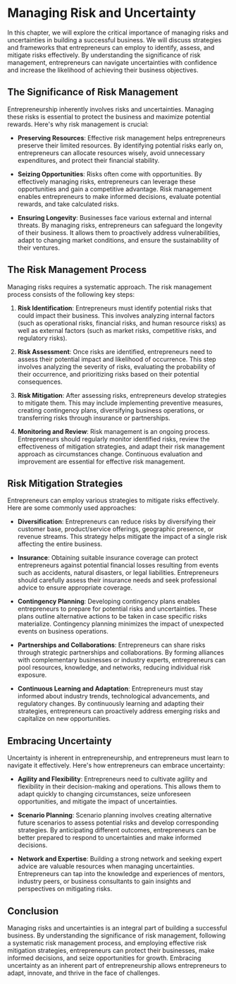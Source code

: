 Managing Risk and Uncertainty
======================================

In this chapter, we will explore the critical importance of managing risks and uncertainties in building a successful business. We will discuss strategies and frameworks that entrepreneurs can employ to identify, assess, and mitigate risks effectively. By understanding the significance of risk management, entrepreneurs can navigate uncertainties with confidence and increase the likelihood of achieving their business objectives.

The Significance of Risk Management
-----------------------------------

Entrepreneurship inherently involves risks and uncertainties. Managing these risks is essential to protect the business and maximize potential rewards. Here's why risk management is crucial:

* **Preserving Resources**: Effective risk management helps entrepreneurs preserve their limited resources. By identifying potential risks early on, entrepreneurs can allocate resources wisely, avoid unnecessary expenditures, and protect their financial stability.

* **Seizing Opportunities**: Risks often come with opportunities. By effectively managing risks, entrepreneurs can leverage these opportunities and gain a competitive advantage. Risk management enables entrepreneurs to make informed decisions, evaluate potential rewards, and take calculated risks.

* **Ensuring Longevity**: Businesses face various external and internal threats. By managing risks, entrepreneurs can safeguard the longevity of their business. It allows them to proactively address vulnerabilities, adapt to changing market conditions, and ensure the sustainability of their ventures.

The Risk Management Process
---------------------------

Managing risks requires a systematic approach. The risk management process consists of the following key steps:

1. **Risk Identification**: Entrepreneurs must identify potential risks that could impact their business. This involves analyzing internal factors (such as operational risks, financial risks, and human resource risks) as well as external factors (such as market risks, competitive risks, and regulatory risks).

2. **Risk Assessment**: Once risks are identified, entrepreneurs need to assess their potential impact and likelihood of occurrence. This step involves analyzing the severity of risks, evaluating the probability of their occurrence, and prioritizing risks based on their potential consequences.

3. **Risk Mitigation**: After assessing risks, entrepreneurs develop strategies to mitigate them. This may include implementing preventive measures, creating contingency plans, diversifying business operations, or transferring risks through insurance or partnerships.

4. **Monitoring and Review**: Risk management is an ongoing process. Entrepreneurs should regularly monitor identified risks, review the effectiveness of mitigation strategies, and adapt their risk management approach as circumstances change. Continuous evaluation and improvement are essential for effective risk management.

Risk Mitigation Strategies
--------------------------

Entrepreneurs can employ various strategies to mitigate risks effectively. Here are some commonly used approaches:

* **Diversification**: Entrepreneurs can reduce risks by diversifying their customer base, product/service offerings, geographic presence, or revenue streams. This strategy helps mitigate the impact of a single risk affecting the entire business.

* **Insurance**: Obtaining suitable insurance coverage can protect entrepreneurs against potential financial losses resulting from events such as accidents, natural disasters, or legal liabilities. Entrepreneurs should carefully assess their insurance needs and seek professional advice to ensure appropriate coverage.

* **Contingency Planning**: Developing contingency plans enables entrepreneurs to prepare for potential risks and uncertainties. These plans outline alternative actions to be taken in case specific risks materialize. Contingency planning minimizes the impact of unexpected events on business operations.

* **Partnerships and Collaborations**: Entrepreneurs can share risks through strategic partnerships and collaborations. By forming alliances with complementary businesses or industry experts, entrepreneurs can pool resources, knowledge, and networks, reducing individual risk exposure.

* **Continuous Learning and Adaptation**: Entrepreneurs must stay informed about industry trends, technological advancements, and regulatory changes. By continuously learning and adapting their strategies, entrepreneurs can proactively address emerging risks and capitalize on new opportunities.

Embracing Uncertainty
---------------------

Uncertainty is inherent in entrepreneurship, and entrepreneurs must learn to navigate it effectively. Here's how entrepreneurs can embrace uncertainty:

* **Agility and Flexibility**: Entrepreneurs need to cultivate agility and flexibility in their decision-making and operations. This allows them to adapt quickly to changing circumstances, seize unforeseen opportunities, and mitigate the impact of uncertainties.

* **Scenario Planning**: Scenario planning involves creating alternative future scenarios to assess potential risks and develop corresponding strategies. By anticipating different outcomes, entrepreneurs can be better prepared to respond to uncertainties and make informed decisions.

* **Network and Expertise**: Building a strong network and seeking expert advice are valuable resources when managing uncertainties. Entrepreneurs can tap into the knowledge and experiences of mentors, industry peers, or business consultants to gain insights and perspectives on mitigating risks.

Conclusion
----------

Managing risks and uncertainties is an integral part of building a successful business. By understanding the significance of risk management, following a systematic risk management process, and employing effective risk mitigation strategies, entrepreneurs can protect their businesses, make informed decisions, and seize opportunities for growth. Embracing uncertainty as an inherent part of entrepreneurship allows entrepreneurs to adapt, innovate, and thrive in the face of challenges.
